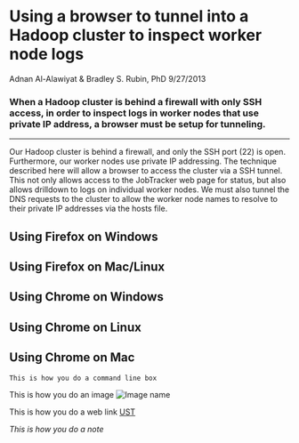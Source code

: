 # Using a browser to tunnel into a Hadoop cluster to inspect worker node logs

Adnan Al-Alawiyat & Bradley S. Rubin, PhD 9/27/2013

### When a Hadoop cluster is behind a firewall with only SSH access, in order to inspect logs in worker nodes that use private IP address, a browser must be setup for tunneling.
---
Our Hadoop cluster is behind a firewall, and only the SSH port (22) is open.  Furthermore, our worker nodes use private IP addressing.  The technique described here will allow a browser to access the cluster via a SSH tunnel.  This not only allows access to the JobTracker web page for status, but also allows drilldown to logs on individual worker nodes.  We must also tunnel the DNS requests to the cluster to allow the worker node names to resolve to their private IP addresses via the hosts file.

## Using Firefox on Windows

## Using Firefox on Mac/Linux

## Using Chrome on Windows

## Using Chrome on Linux

## Using Chrome on Mac

``
This is how you do a command line box
``

This is how you do an image
![Image name](images/sample.png)

This is how you do a web link
[UST](http://www.stthomas.edu)

*This is how you do a note*
